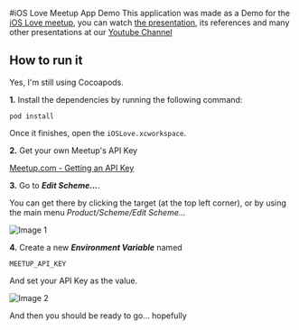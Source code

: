#iOS Love Meetup App Demo
This application was made as a Demo for the [iOS Love meetup](http://meetup.com/ioslove), you can watch [the presentation](https://www.youtube.com/watch?v=51iytwHtnHQ), its references and many other presentations at our [Youtube Channel](https://www.youtube.com/c/iOSLove)

## How to run it

Yes, I'm still using Cocoapods.

**1.** Install the dependencies by running the following command: 

```
pod install
```

Once it finishes, open the `iOSLove.xcworkspace`.

**2.** Get your own Meetup's API Key

[Meetup.com - Getting an API Key](https://secure.meetup.com/meetup_api/key/)

**3.** Go to ***Edit Scheme...***. 

You can get there by clicking the target (at the top left corner), or by using the main menu *Product/Scheme/Edit Scheme...*

![Image 1]()

**4.** Create a new ***Environment Variable*** named

```
MEETUP_API_KEY
```

And set your API Key as the value.

![Image 2]()

And then you should be ready to go... hopefully


